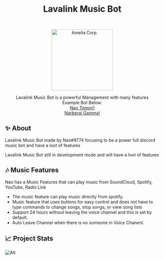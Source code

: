 <h1 align="center">Lavalink Music Bot</h1>
<br />
<p align="center">
        <img src="https://cdn.discordapp.com/attachments/891235330735366164/891387071376269342/amelia_corp.png" alt="Amelia Corp." width="200" height="200">
    </a>
    <p align="center">
        Lavalink Music Bot is a powerful Management with many features
        <br>
        Example Bot Below:
        <br>
        <a href="https://discord.com/api/oauth2/authorize?client_id=492600047268134912&permissions=515869309047&scope=bot">Nao Tomori!</a>
        <br>
        <a href="https://discord.com/api/oauth2/authorize?client_id=480644131782131732&permissions=515869309047&scope=bot">Narberal Gamma!</a>
    </p>
</p>


## ✨ About
Lavalink Music Bot made by Nao#9774 focusing to be a power full discord music bot and have a loot of features

Lavalink Music Bot still in development mode and will have a loot of features

 ## 🎶 Music Features
 Nao has a Music Features that can play music from SoundCloud, Spotify, YouTube, Radio Link
- The music feature can play music directly from spotify.
- Music feature that uses buttons for easy control and does not have to type commands to change songs, stop songs, or view song lists 
- Support 24 hours without leaving the voice channel and this is set by default.
- Auto Leave Channel when there is no someone in Voice Chanenl.


## 📈 Project Stats
![Alt](https://repobeats.axiom.co/api/embed/ce3ea2c2e44919e8c402b58880be7981d6ba4087.svg "Repobeats analytics image")